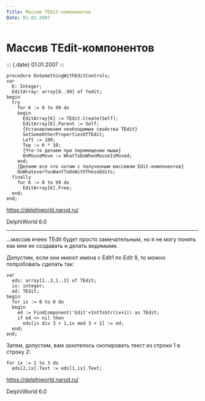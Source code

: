 ```yaml
---
Title: Массив TEdit-компонентов
Date: 01.01.2007
---
```



Массив TEdit-компонентов
========================

::: {.date}
01.01.2007
:::

    procedure DoSomethingWithEditControls;
    var
      K: Integer;
      EditArray: array[0..99] of Tedit;
    begin
      try
        for K := 0 to 99 do
        begin
          EditArray[K] := TEdit.Create(Self);
          EditArray[K].Parent := Self;
          {Устанавливаем необходимые свойства TEdit}
          SetSomeOtherPropertiesOfTEdit;
          Left := 100;
          Top := K * 10;
          {Что-то делаем при перемещении мыши}
          OnMouseMove := WhatToDoWhenMouseIsMoved;
        end;
        {Делаем все что хотим с полученным массивом Edit-компонентов}
        DoWhateverYouWantToDoWithTheseEdits;
      finally
        for K := 0 to 99 do
          EditArray[K].Free;
      end;
    end;
     

<https://delphiworld.narod.ru/>

DelphiWorld 6.0

 

------------------------------------------------------------------------

\...массив ячеек TEdit будет просто замечательным, но я не могу понять
как мне их создавать и делать видимыми.

Допустим, если они имеют имена с Edit1 по Edit 9, то можно попробовать
сделать так:

    var
      eds: array[1..3,1..3] of TEdit;
      ix: integer;
      ed: TEdit;
    begin
      for ix := 0 to 8 do 
      begin
        ed := FindComponent('Edit'+IntToStr(ix+1)) as TEdit;
        if ed <> nil then 
          eds[ix div 3 + 1,ix mod 3 + 1] := ed;
      end;
    end;
     

Затем, допустим, вам захотелось скопировать текст из строки 1 в строку
2:

    for ix := 1 to 3 do
      eds[2,ix].Text := eds[1,ix].Text;

<https://delphiworld.narod.ru/>

DelphiWorld 6.0
